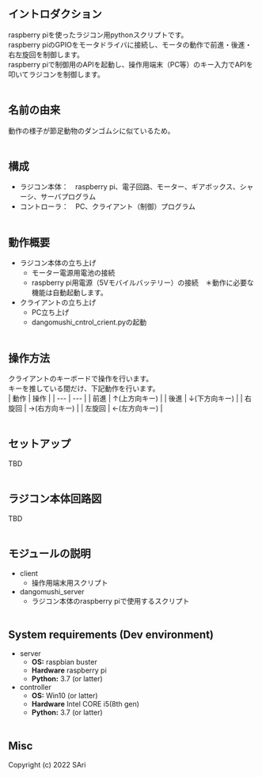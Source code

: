 ## イントロダクション
raspberry piを使ったラジコン用pythonスクリプトです。<br>
raspberry piのGPIOをモータドライバに接続し、モータの動作で前進・後進・右左旋回を制御します。<br>
raspberry piで制御用のAPIを起動し、操作用端末（PC等）のキー入力でAPIを叩いてラジコンを制御します。<br>
<br>

## 名前の由来
動作の様子が節足動物のダンゴムシに似ているため。<br>
<br>

## 構成
- ラジコン本体：　raspberry pi、電子回路、モーター、ギアボックス、シャーシ、サーバプログラム
- コントローラ：　PC、クライアント（制御）プログラム
<br><br>

## 動作概要
- ラジコン本体の立ち上げ
    - モーター電源用電池の接続
    - raspberry pi用電源（5Vモバイルバッテリー）の接続　＊動作に必要な機能は自動起動します。
- クライアントの立ち上げ
    - PC立ち上げ
    - dangomushi_cntrol_crient.pyの起動
<br><br>

## 操作方法
クライアントのキーボードで操作を行います。<br>
キーを推している間だけ、下記動作を行います。<br>
| 動作 | 操作 |
| --- | --- |
| 前進 | ↑(上方向キー) |
| 後進 | ↓(下方向キー) |
| 右旋回 | →(右方向キー) |
| 左旋回 | ←(左方向キー) |
<br><br>

## セットアップ
TBD<br>
<br>

## ラジコン本体回路図
TBD<br>
<br>

## モジュールの説明
- client
    - 操作用端末用スクリプト
- dangomushi_server
    - ラジコン本体のraspberry piで使用するスクリプト
<br><br>

## System requirements (Dev environment)
- server
    - **OS:** raspbian buster
    - **Hardware** raspberry pi
    - **Python:** 3.7 (or latter)
- controller
    - **OS:** Win10 (or latter)
    - **Hardware** Intel CORE i5(8th gen)
    - **Python:** 3.7 (or latter)
<br><br>


## Misc
Copyright (c) 2022 SAri<br>
<br>


